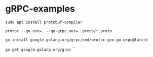 # gRPC-examples

`sudo apt install protobuf-compiler`

`protoc --go_out=. --go-grpc_out=. proto/*.proto`

`go install google.golang.org/grpc/cmd/protoc-gen-go-grpc@latest`

`go get google.golang.org/grpc`
``